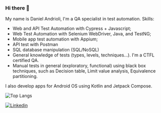 ### Hi there 👋
My name is Daniel Andrioli, I'm a QA specialist in test automation.
Skills:  
- Web and API Test Automation with Cypress + Javascript;
- Web Test Automation with Selenium WebDriver, Java, and TestNG;
- Mobile app test automation with Appium; 
- API test with Postman  
- SQL database manipulation (SQL/NoSQL)  
- General knowledge of tests (types, levels, techniques...). I'm a CTFL certified QA.  
- Manual tests in general (exploratory, functional) using black box techniques, such as Decision table, Limit value analysis, Equivalence partitioning.  

I also develop apps for Android OS using Kotlin and Jetpack Compose.  
<!--
**danielandrioli/danielandrioli** is a ✨ _special_ ✨ repository because its `README.md` (this file) appears on your GitHub profile.

Here are some ideas to get you started:

- 🔭 I’m currently working on ...
- 🌱 I’m currently learning ...
- 👯 I’m looking to collaborate on ...
- 🤔 I’m looking for help with .....
- 📫 How to reach me: ...
- ⚡ Fun fact: ...
-->
   
![Top Langs](https://github-readme-stats.vercel.app/api/top-langs/?username=danielandrioli&hide_progress=false)  

[![Linkedin](https://img.shields.io/badge/LinkedIn-0077B5?style=for-the-badge&logo=linkedin&logoColor=white)](https://br.linkedin.com/in/danielandrioli)
